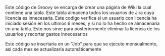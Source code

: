 Este código de Groovy se encarga de crear una página de Wiki la cual contiene una tabla. Este tabla almacena todos los usuarios de Jira cuya licencia es innecesaria. Este codigo verifica si un usuario con licencia ha iniciado sesión en los ultimos 6 meses, y si no lo ha hecho se almacenaría en una tabla. Esto nos sirve para posteriormente eliminar la licencia de los usuarios y recortar gastos innecesarios

Este código se insertaría en un "Job" para que se ejecute mensualmente, así cada mes se actualizaría automáticamente
